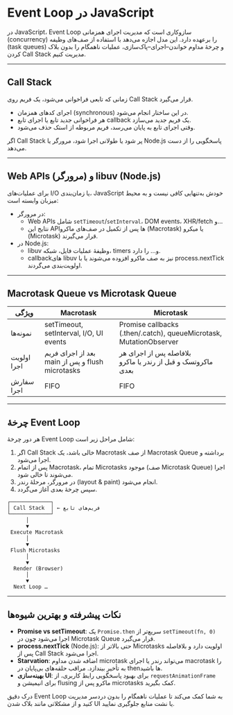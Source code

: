# Event Loop در JavaScript

در JavaScript، Event Loop سازوکاری است که مدیریت اجرای همزمانی (concurrency) را برعهده دارد. این مدل اجازه می‌دهد با استفاده از صف‌های وظیفه (task queues) و چرخهٔ مداوم خواندن–اجرای–پاک‌سازی، عملیات ناهمگام را بدون بلاک کردن Call Stack مدیریت کنیم.

---

## Call Stack

زمانی که تابعی فراخوانی می‌شود، یک فریم روی Call Stack قرار می‌گیرد.  

- اجرای کدهای همزمان (synchronous) در این ساختار انجام می‌شود.  
- هر فراخوانی جدید تابع یا اجرای تابع callback یک فریم جدید می‌سازد.  
- وقتی اجرای تابع به پایان می‌رسد، فریم مربوطه از استک حذف می‌شود.  

اگر Call Stack پر شود یا طولانی اجرا شود، مرورگر یا Node.js پاسخگویی را از دست می‌دهد.

---

## Web APIs (مرورگر) و libuv (Node.js)

برای عملیات‌های I/O یا زمان‌بندی، JavaScript خودش به‌تنهایی کافی نیست و به محیط میزبان وابسته است:

- در مرورگر:  
  - Web APIs شامل `setTimeout`/`setInterval`، DOM events، XHR/fetch و…  
  - نتایج این APIها پس از تکمیل در صف‌های ماکرو (Macrotask) یا میکرو (Microtask) قرار می‌گیرند.  
- در Node.js:  
  - libuv وظیفهٔ عملیات فایل، شبکه، timers و… را دارد.  
  - callbackهای libuv نیز به صف ماکرو افزوده می‌شوند یا با process.nextTick اولویت‌بندی می‌گردند.

---

## Macrotask Queue vs Microtask Queue

| ویژگی                  | Macrotask                          | Microtask                          |
|-------------------------|------------------------------------|------------------------------------|
| نمونه‌ها                | setTimeout, setInterval, I/O, UI events | Promise callbacks (.then/.catch), queueMicrotask, MutationObserver |
| اولویت اجرا             | بعد از اجرای فریم‌ main و پس از flush microtasks | بلافاصله پس از اجرای هر ماکروتسک و قبل از رندر یا ماکرو بعدی |
| سفارش اجرا             | FIFO                               | FIFO                               |

---

## چرخهٔ Event Loop

هر دور چرخهٔ Event Loop شامل مراحل زیر است:

1. اگر Call Stack خالی باشد، یک Macrotask از صف Macrotask Queue برداشته و اجرا می‌شود.  
2. پس از اتمام Macrotask، تمام Microtasks موجود (صف Microtask Queue) اجرا می‌شوند تا خالی شود.  
3. در مرورگر، مرحلهٔ رندر (layout & paint) انجام می‌شود.  
4. سپس چرخهٔ بعدی آغاز می‌گردد.  

```text
┌─────────────┐
│ Call Stack  │ ← فریم‌های تابع
└─────────────┘
      │
      ▼
 Execute Macrotask
      │
      ▼
 Flush Microtasks
      │
      ▼
  Render (Browser)
      │
      ▼
  Next Loop …
```

---

## نکات پیشرفته و بهترین شیوه‌ها

- **Promise vs setTimeout**: یک `Promise.then` سریع‌تر از `setTimeout(fn, 0)` اجرا می‌شود چون در Microtask Queue قرار می‌گیرد.  
- **process.nextTick** (Node.js): حتی بالاتر از Microtasks اولویت دارد و بلافاصله پس از Call Stack اجرا می‌شود.  
- **Starvation**: اضافه شدن مداوم microtask می‌تواند رندر یا اجرای macrotask را به تأخیر بیندازد. مراقب حلقه‌های بی‌پایان در thenها باشید.  
- **بهینه‌سازی UI**: برای بهبود پاسخگویی رابط کاربری، از `requestAnimationFrame` برای انیمیشن و flusing ماکرو پس از microtasks کمک بگیرید.  

درک دقیق Event Loop به شما کمک می‌کند تا عملیات ناهمگام را بدون دردسر مدیریت کنید و از مشکلاتی مانند بلاک شدن UI یا نشت منابع جلوگیری نمایید.
